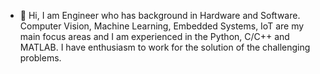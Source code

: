 - 👋 Hi, I am Engineer who has background in Hardware and Software. 
Computer Vision, Machine Learning, Embedded Systems, IoT are my main focus areas and I am experienced in the Python, C/C++ and MATLAB.
I have enthusiasm to work for the solution of the challenging problems.
